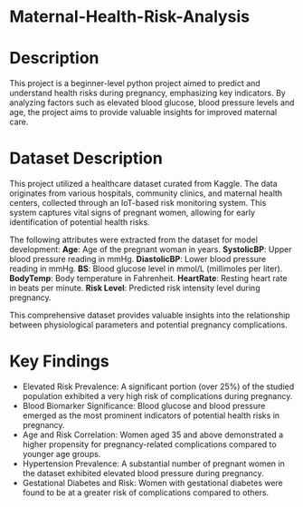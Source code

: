 # Maternal-Health-Risk-Analysis
# Description
This project is a beginner-level python project aimed to predict and understand health risks during pregnancy, emphasizing key indicators. By analyzing factors such as elevated blood glucose, blood pressure levels and age, the project aims to provide valuable insights for improved maternal care.

# Dataset Description
This project utilized a healthcare dataset curated from Kaggle. The data originates from various hospitals, community clinics, and maternal health centers, collected through an IoT-based risk monitoring system. This system captures vital signs of pregnant women, allowing for early identification of potential health risks.

The following attributes were extracted from the dataset for model development:
**Age**: Age of the pregnant woman in years.
**SystolicBP**: Upper blood pressure reading in mmHg.
**DiastolicBP**: Lower blood pressure reading in mmHg.
**BS**: Blood glucose level in mmol/L (millimoles per liter).
**BodyTemp**: Body temperature in Fahrenheit.
**HeartRate**: Resting heart rate in beats per minute.
**Risk Level**: Predicted risk intensity level during pregnancy.

This comprehensive dataset provides valuable insights into the relationship between physiological parameters and potential pregnancy complications.

# Key Findings
* Elevated Risk Prevalence: A significant portion (over 25%) of the studied population exhibited a very high risk of complications during pregnancy.
* Blood Biomarker Significance: Blood glucose and blood pressure emerged as the most prominent indicators of potential health risks in pregnancy.
* Age and Risk Correlation: Women aged 35 and above demonstrated a higher propensity for pregnancy-related complications compared to younger age groups.
* Hypertension Prevalence: A substantial number of pregnant women in the dataset exhibited elevated blood pressure during pregnancy.
* Gestational Diabetes and Risk: Women with gestational diabetes were found to be at a greater risk of complications compared to others.
